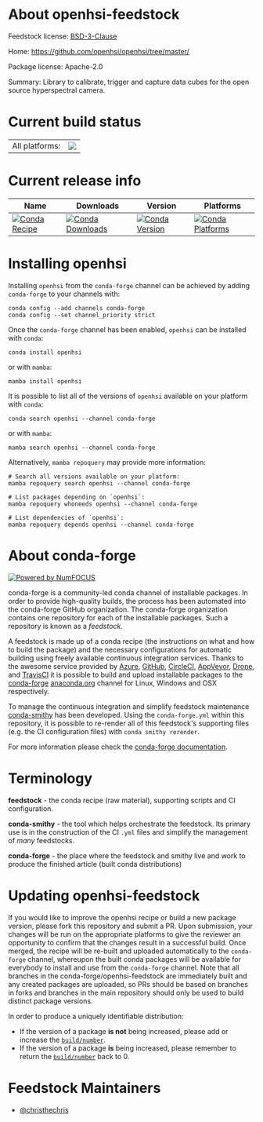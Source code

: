 About openhsi-feedstock
=======================

Feedstock license: [BSD-3-Clause](https://github.com/conda-forge/openhsi-feedstock/blob/main/LICENSE.txt)

Home: https://github.com/openhsi/openhsi/tree/master/

Package license: Apache-2.0

Summary: Library to calibrate, trigger and capture data cubes for the open source hyperspectral camera.

Current build status
====================


<table><tr><td>All platforms:</td>
    <td>
      <a href="https://dev.azure.com/conda-forge/feedstock-builds/_build/latest?definitionId=15646&branchName=main">
        <img src="https://dev.azure.com/conda-forge/feedstock-builds/_apis/build/status/openhsi-feedstock?branchName=main">
      </a>
    </td>
  </tr>
</table>

Current release info
====================

| Name | Downloads | Version | Platforms |
| --- | --- | --- | --- |
| [![Conda Recipe](https://img.shields.io/badge/recipe-openhsi-green.svg)](https://anaconda.org/conda-forge/openhsi) | [![Conda Downloads](https://img.shields.io/conda/dn/conda-forge/openhsi.svg)](https://anaconda.org/conda-forge/openhsi) | [![Conda Version](https://img.shields.io/conda/vn/conda-forge/openhsi.svg)](https://anaconda.org/conda-forge/openhsi) | [![Conda Platforms](https://img.shields.io/conda/pn/conda-forge/openhsi.svg)](https://anaconda.org/conda-forge/openhsi) |

Installing openhsi
==================

Installing `openhsi` from the `conda-forge` channel can be achieved by adding `conda-forge` to your channels with:

```
conda config --add channels conda-forge
conda config --set channel_priority strict
```

Once the `conda-forge` channel has been enabled, `openhsi` can be installed with `conda`:

```
conda install openhsi
```

or with `mamba`:

```
mamba install openhsi
```

It is possible to list all of the versions of `openhsi` available on your platform with `conda`:

```
conda search openhsi --channel conda-forge
```

or with `mamba`:

```
mamba search openhsi --channel conda-forge
```

Alternatively, `mamba repoquery` may provide more information:

```
# Search all versions available on your platform:
mamba repoquery search openhsi --channel conda-forge

# List packages depending on `openhsi`:
mamba repoquery whoneeds openhsi --channel conda-forge

# List dependencies of `openhsi`:
mamba repoquery depends openhsi --channel conda-forge
```


About conda-forge
=================

[![Powered by
NumFOCUS](https://img.shields.io/badge/powered%20by-NumFOCUS-orange.svg?style=flat&colorA=E1523D&colorB=007D8A)](https://numfocus.org)

conda-forge is a community-led conda channel of installable packages.
In order to provide high-quality builds, the process has been automated into the
conda-forge GitHub organization. The conda-forge organization contains one repository
for each of the installable packages. Such a repository is known as a *feedstock*.

A feedstock is made up of a conda recipe (the instructions on what and how to build
the package) and the necessary configurations for automatic building using freely
available continuous integration services. Thanks to the awesome service provided by
[Azure](https://azure.microsoft.com/en-us/services/devops/), [GitHub](https://github.com/),
[CircleCI](https://circleci.com/), [AppVeyor](https://www.appveyor.com/),
[Drone](https://cloud.drone.io/welcome), and [TravisCI](https://travis-ci.com/)
it is possible to build and upload installable packages to the
[conda-forge](https://anaconda.org/conda-forge) [anaconda.org](https://anaconda.org/)
channel for Linux, Windows and OSX respectively.

To manage the continuous integration and simplify feedstock maintenance
[conda-smithy](https://github.com/conda-forge/conda-smithy) has been developed.
Using the ``conda-forge.yml`` within this repository, it is possible to re-render all of
this feedstock's supporting files (e.g. the CI configuration files) with ``conda smithy rerender``.

For more information please check the [conda-forge documentation](https://conda-forge.org/docs/).

Terminology
===========

**feedstock** - the conda recipe (raw material), supporting scripts and CI configuration.

**conda-smithy** - the tool which helps orchestrate the feedstock.
                   Its primary use is in the construction of the CI ``.yml`` files
                   and simplify the management of *many* feedstocks.

**conda-forge** - the place where the feedstock and smithy live and work to
                  produce the finished article (built conda distributions)


Updating openhsi-feedstock
==========================

If you would like to improve the openhsi recipe or build a new
package version, please fork this repository and submit a PR. Upon submission,
your changes will be run on the appropriate platforms to give the reviewer an
opportunity to confirm that the changes result in a successful build. Once
merged, the recipe will be re-built and uploaded automatically to the
`conda-forge` channel, whereupon the built conda packages will be available for
everybody to install and use from the `conda-forge` channel.
Note that all branches in the conda-forge/openhsi-feedstock are
immediately built and any created packages are uploaded, so PRs should be based
on branches in forks and branches in the main repository should only be used to
build distinct package versions.

In order to produce a uniquely identifiable distribution:
 * If the version of a package **is not** being increased, please add or increase
   the [``build/number``](https://docs.conda.io/projects/conda-build/en/latest/resources/define-metadata.html#build-number-and-string).
 * If the version of a package **is** being increased, please remember to return
   the [``build/number``](https://docs.conda.io/projects/conda-build/en/latest/resources/define-metadata.html#build-number-and-string)
   back to 0.

Feedstock Maintainers
=====================

* [@christhechris](https://github.com/christhechris/)


<!-- dummy commit to enable rerendering -->

